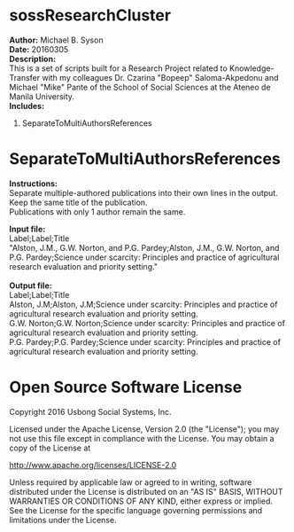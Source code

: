 # sossResearchCluster
<b>Author:</b> Michael B. Syson<br>
<b>Date:</b> 20160305<br>
<b>Description:</b><br>
This is a set of scripts built for a Research Project related to Knowledge-Transfer with my colleagues Dr. Czarina "Bopeep" Saloma-Akpedonu and Michael "Mike" Pante of the School of Social Sciences at the Ateneo de Manila University.<br>
<b>Includes:</b><br>
1) SeparateToMultiAuthorsReferences<br>

# SeparateToMultiAuthorsReferences
<b>Instructions:</b><br>
Separate multiple-authored publications into their own lines in the output. Keep the same title of the publication.<br>
Publications with only 1 author remain the same.

<b>Input file:</b><br>
Label;Label;Title<br>
"Alston, J.M., G.W. Norton, and P.G. Pardey;Alston, J.M., G.W. Norton, and P.G. Pardey;Science under scarcity: Principles and practice of agricultural research evaluation and priority setting."<br>
<br>
<b>Output file:</b><br>
Label;Label;Title<br>
Alston, J.M;Alston, J.M;Science under scarcity: Principles and practice of agricultural research evaluation and priority setting.<br>
G.W. Norton;G.W. Norton;Science under scarcity: Principles and practice of agricultural research evaluation and priority setting.<br>
P.G. Pardey;P.G. Pardey;Science under scarcity: Principles and practice of agricultural research evaluation and priority setting.<br>

# Open Source Software License
Copyright 2016 Usbong Social Systems, Inc.

Licensed under the Apache License, Version 2.0 (the "License"); you may not use this file except in compliance with the License. You may obtain a copy of the License at

   http://www.apache.org/licenses/LICENSE-2.0
  
Unless required by applicable law or agreed to in writing, software distributed under the License is distributed on an "AS IS" BASIS, WITHOUT WARRANTIES OR CONDITIONS OF ANY KIND, either express or implied. See the License for the specific language governing permissions and limitations under the License.
